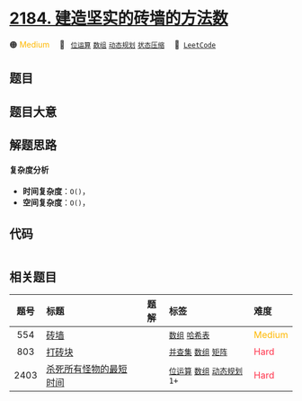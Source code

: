 # [2184. 建造坚实的砖墙的方法数](https://leetcode.com/problems/number-of-ways-to-build-sturdy-brick-wall)

🟠 <font color=#ffb800>Medium</font>&emsp; 🔖&ensp; [`位运算`](/tag/bit-manipulation.md) [`数组`](/tag/array.md) [`动态规划`](/tag/dynamic-programming.md) [`状态压缩`](/tag/bitmask.md)&emsp; 🔗&ensp;[`LeetCode`](https://leetcode.com/problems/number-of-ways-to-build-sturdy-brick-wall)

## 题目




## 题目大意




## 解题思路

#### 复杂度分析

- **时间复杂度**：`O()`，
- **空间复杂度**：`O()`，

## 代码

```javascript

```

## 相关题目

<!-- prettier-ignore -->
| 题号 | 标题 | 题解 | 标签 | 难度 |
| :------: | :------ | :------: | :------ | :------ |
| 554 | [砖墙](https://leetcode.com/problems/brick-wall) |  |  [`数组`](/tag/array.md) [`哈希表`](/tag/hash-table.md) | <font color=#ffb800>Medium</font> |
| 803 | [打砖块](https://leetcode.com/problems/bricks-falling-when-hit) |  |  [`并查集`](/tag/union-find.md) [`数组`](/tag/array.md) [`矩阵`](/tag/matrix.md) | <font color=#ff334b>Hard</font> |
| 2403 | [杀死所有怪物的最短时间](https://leetcode.com/problems/minimum-time-to-kill-all-monsters) |  |  [`位运算`](/tag/bit-manipulation.md) [`数组`](/tag/array.md) [`动态规划`](/tag/dynamic-programming.md) `1+` | <font color=#ff334b>Hard</font> |